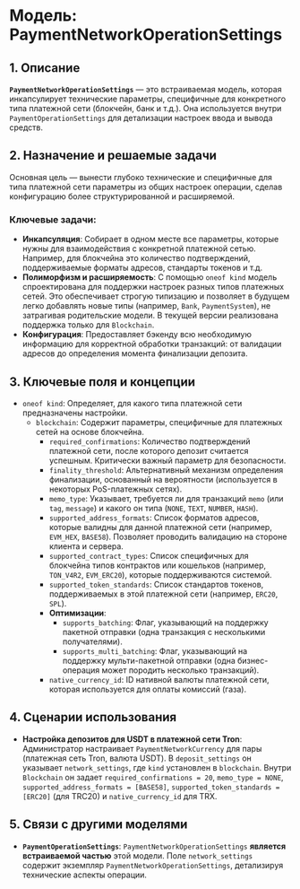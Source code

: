 # Модель: PaymentNetworkOperationSettings

## 1. Описание

**`PaymentNetworkOperationSettings`** — это встраиваемая модель, которая инкапсулирует технические параметры, специфичные для конкретного типа платежной сети (блокчейн, банк и т.д.). Она используется внутри `PaymentOperationSettings` для детализации настроек ввода и вывода средств.

## 2. Назначение и решаемые задачи

Основная цель — вынести глубоко технические и специфичные для типа платежной сети параметры из общих настроек операции, сделав конфигурацию более структурированной и расширяемой.

### Ключевые задачи:
- **Инкапсуляция**: Собирает в одном месте все параметры, которые нужны для взаимодействия с конкретной платежной сетью. Например, для блокчейна это количество подтверждений, поддерживаемые форматы адресов, стандарты токенов и т.д.
- **Полиморфизм и расширяемость**: С помощью `oneof kind` модель спроектирована для поддержки настроек разных типов платежных сетей. Это обеспечивает строгую типизацию и позволяет в будущем легко добавлять новые типы (например, `Bank`, `PaymentSystem`), не затрагивая родительские модели. В текущей версии реализована поддержка только для `Blockchain`.
- **Конфигурация**: Предоставляет бэкенду всю необходимую информацию для корректной обработки транзакций: от валидации адресов до определения момента финализации депозита.

## 3. Ключевые поля и концепции

- `oneof kind`: Определяет, для какого типа платежной сети предназначены настройки.
  - `blockchain`: Содержит параметры, специфичные для платежных сетей на основе блокчейна.
    - `required_confirmations`: Количество подтверждений платежной сети, после которого депозит считается успешным. Критически важный параметр для безопасности.
    - `finality_threshold`: Альтернативный механизм определения финализации, основанный на вероятности (используется в некоторых PoS-платежных сетях).
    - `memo_type`: Указывает, требуется ли для транзакций `memo` (или `tag`, `message`) и какого он типа (`NONE`, `TEXT`, `NUMBER`, `HASH`).
    - `supported_address_formats`: Список форматов адресов, которые валидны для данной платежной сети (например, `EVM_HEX`, `BASE58`). Позволяет проводить валидацию на стороне клиента и сервера.
    - `supported_contract_types`: Список специфичных для блокчейна типов контрактов или кошельков (например, `TON_V4R2`, `EVM_ERC20`), которые поддерживаются системой.
    - `supported_token_standards`: Список стандартов токенов, поддерживаемых в этой платежной сети (например, `ERC20`, `SPL`).
    - **Оптимизации**:
      - `supports_batching`: Флаг, указывающий на поддержку пакетной отправки (одна транзакция с несколькими получателями).
      - `supports_multi_batching`: Флаг, указывающий на поддержку мульти-пакетной отправки (одна бизнес-операция может породить несколько транзакций).
    - `native_currency_id`: ID нативной валюты платежной сети, которая используется для оплаты комиссий (газа).

## 4. Сценарии использования

- **Настройка депозитов для USDT в платежной сети Tron**: Администратор настраивает `PaymentNetworkCurrency` для пары (платежная сеть Tron, валюта USDT). В `deposit_settings` он указывает `network_settings`, где `kind` установлен в `blockchain`. Внутри `Blockchain` он задает `required_confirmations = 20`, `memo_type = NONE`, `supported_address_formats = [BASE58]`, `supported_token_standards = [ERC20]` (для TRC20) и `native_currency_id` для TRX.

## 5. Связи с другими моделями

- **`PaymentOperationSettings`**: `PaymentNetworkOperationSettings` **является встраиваемой частью** этой модели. Поле `network_settings` содержит экземпляр `PaymentNetworkOperationSettings`, детализируя технические аспекты операции.